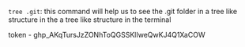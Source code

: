 `tree .git`: this command will help us to see the .git folder in a tree like structure in the a tree like structure in the terminal



token - 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 
